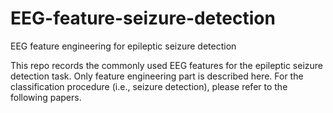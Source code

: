 # EEG-feature-seizure-detection
EEG feature engineering for epileptic seizure detection

This repo records the commonly used EEG features for the epileptic seizure detection task. Only feature engineering part is described here. For the classification procedure (i.e., seizure detection), please refer to the following papers.
